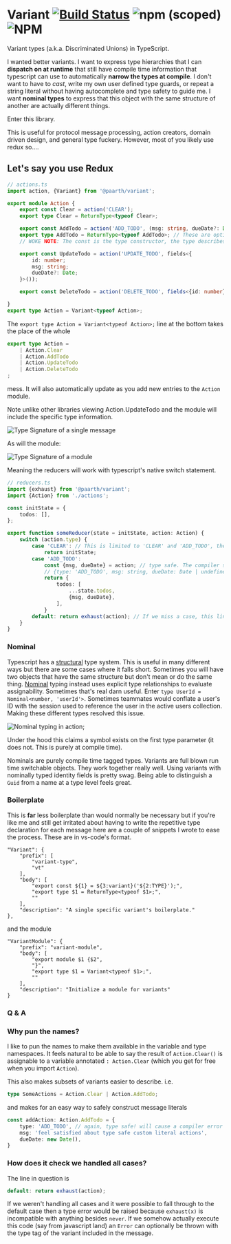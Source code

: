 # Variant [![Build Status](https://travis-ci.com/paarthenon/variant.svg?branch=master)](https://travis-ci.com/paarthenon/variant) ![npm (scoped)](https://img.shields.io/npm/v/@paarth/variant) ![NPM](https://img.shields.io/npm/l/@paarth/variant)
Variant types (a.k.a. Discriminated Unions) in TypeScript.

I wanted better variants. I want to express type hierarchies that I can **dispatch on at runtime** that still have compile time information that typescript can use to automatically **narrow the types at compile**. I don't want to have to *cast*, write my own user defined type guards, or repeat a string literal without having autocomplete and type safety to guide me. I want **nominal types** to express that this object with the same structure of another are actually different things.

Enter this library.

This is useful for protocol message processing, action creators, domain driven design, and general type fuckery. However, most of you likely use redux so....

## Let's say you use Redux

```typescript
// actions.ts
import action, {Variant} from '@paarth/variant';

export module Action {
    export const Clear = action('CLEAR');
    export type Clear = ReturnType<typeof Clear>; 

    export const AddTodo = action('ADD_TODO', (msg: string, dueDate?: Date) => ({msg, dueDate}));
    export type AddTodo = ReturnType<typeof AddTodo>; // These are optional but convenient. 
    // WOKE NOTE: The const is the type constructor, the type describes the generated object

    export const UpdateTodo = action('UPDATE_TODO', fields<{
        id: number;
        msg: string;
        dueDate?: Date;
    }>());

    export const DeleteTodo = action('DELETE_TODO', fields<{id: number}>({id: -1}))

}
export type Action = Variant<typeof Action>;
```
The `export type Action = Variant<typeof Action>;` line at the bottom takes the place of the whole
```typescript
export type Action =
    | Action.Clear
    | Action.AddTodo
    | Action.UpdateTodo
    | Action.DeleteTodo
;
```
mess. It will also automatically update as you add new entries to the `Action` module.

Note unlike other libraries viewing Action.UpdateTodo and the module will include the specific type information. 

![Type Signature of a single message](docs/intellisense.png)

As will the module: 

![Type Signature of a module](docs/module_intellisense.png)

Meaning the reducers will work with typescript's native switch statement.


```typescript
// reducers.ts
import {exhaust} from '@paarth/variant';
import {Action} from './actions';

const initState = {
    todos: [],
};

export function someReducer(state = initState, action: Action) {
    switch (action.type) {
        case 'CLEAR': // This is limited to 'CLEAR' and 'ADD_TODO', the type tags in actions.
            return initState;
        case 'ADD_TODO':
            const {msg, dueDate} = action; // type safe. The compiler sees action as
            // {type: 'ADD_TODO', msg: string, dueDate: Date | undefined}
            return {
                todos: [
                    ...state.todos,
                    {msg, dueDate},
                ],
            }
        default: return exhaust(action); // If we miss a case, this line will error
    }
}
```

### Nominal

Typescript has a [structural](https://www.typescriptlang.org/docs/handbook/type-compatibility.html) type system. This is useful in many different ways but there are some cases where it falls short. Sometimes you will have two objects that have the same structure but don't mean or do the same thing. [Nominal](https://www.wikiwand.com/en/Nominal_type_system) typing instead uses explicit type relationships to evaluate assignability. Sometimes that's real darn useful. Enter `type UserId = Nominal<number, 'userId'>`. Sometimes teammates would conflate a user's ID with the session used to reference the user in the active users collection. Making these different types resolved this issue.

![Nominal typing in action](docs/nominal.png);

Under the hood this claims a symbol exists on the first type parameter (it does not. This is purely at compile time).

Nominals are purely compile time tagged types. Variants are full blown run time switchable objects. They work together really well. Using variants with nominally typed identity fields is pretty swag. Being able to distinguish a `Guid` from a name at a type level feels great.

### Boilerplate

This is **far** less boilerplate than would normally be necessary but if you're like me and still get irritated about having to write the repetitive type declaration for each message here are a couple of snippets I wrote to ease the process. These are in vs-code's format.

	"Variant": {
		"prefix": [
			"variant-type",
			"vt"
		],
		"body": [
			"export const ${1} = ${3:variant}('${2:TYPE}');",
			"export type $1 = ReturnType<typeof $1>;",
			""
		],
		"description": "A single specific variant's boilerplate."
	},

and the module

	"VariantModule": {
		"prefix": "variant-module",
		"body": [
			"export module $1 {$2",
			"}",
			"export type $1 = Variant<typeof $1>;",
			""
		],
		"description": "Initialize a module for variants"
	}

### Q & A

### Why pun the names?

I like to pun the names to make them available in the variable and type namespaces. It feels natural to be able to say the result of `Action.Clear()` is assignable to a variable annotated `: Action.Clear` (which you get for free when you import `Action`). 

This also makes subsets of variants easier to describe. i.e. 
```typescript
type SomeActions = Action.Clear | Action.AddTodo;
```
and makes for an easy way to safely construct message literals

```typescript
const addAction: Action.AddTodo = {
    type: 'ADD_TODO', // again, type safe! will cause a compiler error if anything else is used.
    msg: 'feel satisfied about type safe custom literal actions',
    dueDate: new Date(),
}
```

### How does it check we handled all cases?
 
The line in question is 
```typescript
default: return exhaust(action);
```
If we weren't handling all cases and it were possible to fall through to the default case then a type error would be raised because `exhaust(x)` is incompatible with anything besides `never`. If we somehow actually execute this code (say from javascript land) an `Error` can optionally be thrown with the type tag of the variant included in the message.
